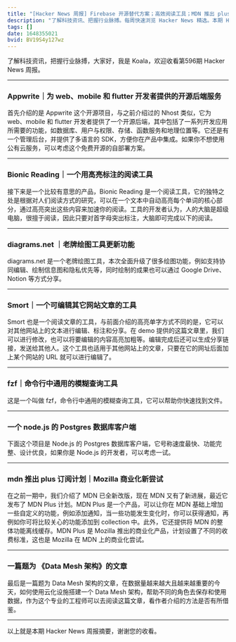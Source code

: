 ```yaml
---
title: "[Hacker News 周报] Firebase 开源替代方案；高效阅读工具；MDN 推出 plus 订阅计划"
description: "了解科技资讯、把握行业脉搏。每周快速浏览 Hacker News 精选。本期 Hacker Newsletter 地址：https://mailchi.mp/hackernewsletter"
tags: []
date: 1648355021
bvid: BV19S4y127wz
---
```

了解科技资讯，把握行业脉搏，大家好，我是 Koala，欢迎收看第596期 Hacker News 周报。

---

### Appwrite｜为 web、mobile 和 flutter 开发者提供的开源后端服务
首先介绍的是 Appwrite 这个开源项目，与之前介绍过的 Nhost 类似，它为 web、mobile 和 flutter 开发者提供了一个开源后端，其中包括了一系列开发应用所需要的功能，如数据库、用户与权限、存储、函数服务和地理位置等。它还是有一个管理后台，并提供了多语言的 SDK，方便你在产品中集成。如果你不想使用公有云服务，可以考虑这个免费开源的自部署方案。

---

### Bionic Reading｜一个用高亮标注的阅读工具
接下来是一个比较有意思的产品，Bionic Reading 是一个阅读工具，它的独特之处是根据对人们阅读方式的研究，可以在一个文本中自动高亮每个单词的核心部分，通过高亮突出这些内容来加速你的阅读。工具的开发者认为，人的大脑是超级电脑，很擅于阅读，因此只要对首字母突出标注，大脑即可完成以下的阅读。

---

### diagrams.net ｜老牌绘图工具更新功能
diagrams.net 是一个老牌绘图工具，本次全面升级了很多绘图功能，例如支持协同编辑、绘制信息图和隐私优先等，同时绘制的成果也可以通过 Google Drive、Notion 等方式分享。

---

### Smort｜一个可编辑其它网站文章的工具
Smort 也是一个阅读文章的工具，与前面介绍的高亮单字方式不同的是，它可以对其他网站上的文本进行编辑、标注和分享。在 demo 提供的这篇文章里，我们可以进行修改，也可以将要编辑的内容高亮加粗等。编辑完成后还可以生成分享链接，发送给其他人。这个工具也适用于其他网站上的文章，只要在它的网址后面加上某个网站的 URL 就可以进行编辑了。

---

### fzf｜命令行中通用的模糊查询工具
这是一个叫做 fzf，命令行中通用的模糊查询工具，它可以帮助你快速找到文件。

---

### 一个 node.js 的 Postgres 数据库客户端
下面这个项目是 Node.js 的 Postgres 数据库客户端，它号称速度最快、功能完整、设计优良，如果你是 Node.js 的开发者，可以考虑一试。

---

### mdn 推出 plus 订阅计划｜Mozilla 商业化新尝试
在之前一期中，我们介绍了 MDN 已全新改版，现在 MDN 又有了新进展，最近它发布了 MDN Plus 计划。MDN Plus 是一个产品，可以让你在 MDN 基础上增加一些自定义的功能，例如添加通知，当一些功能发生变化时，你可以获得通知，再例如你可将比较关心的功能添加到 collection 中。此外，它还提供将 MDN 的整体功能离线缓存。MDN Plus 是 Mozilla 推出的商业化产品，计划设置了不同的收费标准，这也是 Mozilla 在 MDN 上的商业化尝试。

---

### 一篇题为 《Data Mesh 架构》的文章
最后是一篇题为 Data Mesh 架构的文章，在数据量越来越大且越来越重要的今天，如何使用云化设施搭建一个 Data Mesh 架构，帮助不同的角色去保存和使用数据，作为这个专业的工程师可以去阅读这篇文章，看作者介绍的方法是否有所借鉴。

---

以上就是本期 Hacker News 周报摘要，谢谢您的收看。

